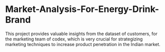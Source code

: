 # Market-Analysis-For-Energy-Drink-Brand
This project provides valuable insights from the dataset of customers, for the marketing team of codex, which is very crucial for strategizing marketing techniques to increase product penetration in the Indian market.
